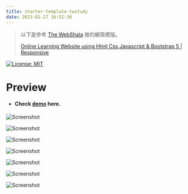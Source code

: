 ```yaml
---
title: starter-template-twstudy
date: 2023-01-27 16:52:30
---
```


> 以下是參考 [The WebShala](https://www.youtube.com/@TheWebShala) 做的網頁模版。
> 
> [Online Learning Website using Html Css Javascript & Bootstrap 5 | Responsive](https://www.youtube.com/watch?v=eY7qYO7pQSE)

[![License: MIT](https://img.shields.io/badge/License-MIT-blue.svg)](https://opensource.org/licenses/MIT)

# Preview

- #### Check [demo](https://blue955tw.github.io/starter-template-twstudy) here.

![Screenshot](/screenshots/1.%20home%20page.png "Fresh")

![Screenshot](/screenshots/2.%20courses%20page.png "Fresh")

![Screenshot](/screenshots/3.%20course%20detail%20page.png "Fresh")

![Screenshot](/screenshots/4.%20login%20page.png "Fresh")

![Screenshot](/screenshots/5.%20sign%20up%20page.png "Fresh")

![Screenshot](/screenshots/6.%20contact%20page.png "Fresh")

![Screenshot](/screenshots/7.%20style%20switcher.png "Fresh")